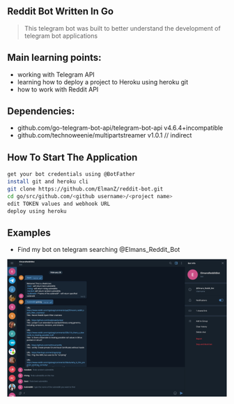 ## Reddit Bot Written In Go

> This telegram bot was built to better understand the development of telegram bot applications

## Main learning points:

* working with Telegram API
* learning how to deploy a project to Heroku using heroku git
* how to work with Reddit API

## Dependencies:

*	github.com/go-telegram-bot-api/telegram-bot-api v4.6.4+incompatible
* github.com/technoweenie/multipartstreamer v1.0.1 // indirect


## How To Start The Application

```bash 
get your bot credentials using @BotFather
install git and heroku cli
git clone https://github.com/ElmanZ/reddit-bot.git
cd go/src/github.com/<github username>/<project name>
edit TOKEN values and webhook URL
deploy using heroku
```

## Examples
* Find my bot on telegram searching @Elmans_Reddit_Bot

![Bot Img](img/Bot.png)
